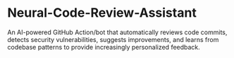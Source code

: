 # Neural-Code-Review-Assistant
An AI-powered GitHub Action/bot that automatically reviews code commits, detects security vulnerabilities, suggests improvements, and learns from codebase patterns to provide increasingly personalized feedback.
